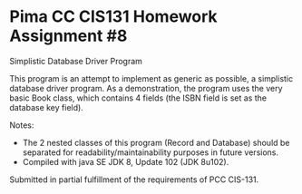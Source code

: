 # Pima CC CIS131 Homework Assignment #8

Simplistic Database Driver Program

This program is an attempt to implement as generic as possible, a simplistic database driver program. As a demonstration, the program uses the very basic Book class, which contains 4 fields (the ISBN field is set as the database key field).

Notes:
* The 2 nested classes of this program (Record and Database) should be separated for readability/maintainability purposes in future versions. 
* Compiled with java SE JDK 8, Update 102 (JDK 8u102).

Submitted in partial fulfillment of the requirements of PCC CIS-131.
